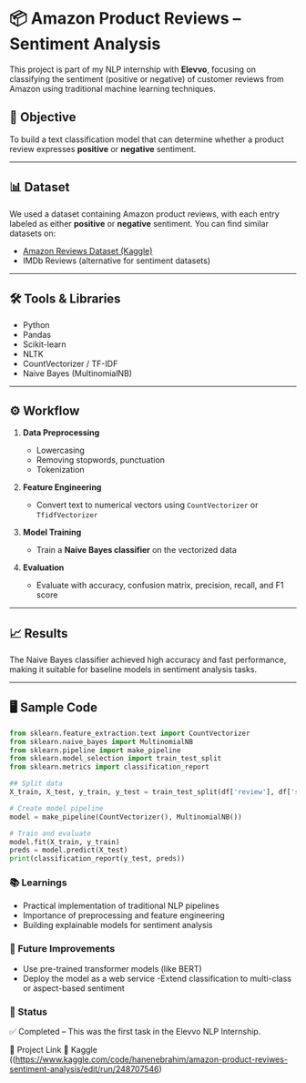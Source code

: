 # 📦 Amazon Product Reviews – Sentiment Analysis

This project is part of my NLP internship with **Elevvo**, focusing on classifying the sentiment (positive or negative) of customer reviews from Amazon using traditional machine learning techniques.

## 🧠 Objective

To build a text classification model that can determine whether a product review expresses **positive** or **negative** sentiment.

---

## 📊 Dataset

We used a dataset containing Amazon product reviews, with each entry labeled as either **positive** or **negative** sentiment. You can find similar datasets on:

- [Amazon Reviews Dataset (Kaggle)](https://www.kaggle.com/snap/amazon-fine-food-reviews)
- IMDb Reviews (alternative for sentiment datasets)

---

## 🛠️ Tools & Libraries

- Python
- Pandas
- Scikit-learn
- NLTK
- CountVectorizer / TF-IDF
- Naive Bayes (MultinomialNB)

---

## ⚙️ Workflow

1. **Data Preprocessing**
   - Lowercasing
   - Removing stopwords, punctuation
   - Tokenization

2. **Feature Engineering**
   - Convert text to numerical vectors using `CountVectorizer` or `TfidfVectorizer`

3. **Model Training**
   - Train a **Naive Bayes classifier** on the vectorized data

4. **Evaluation**
   - Evaluate with accuracy, confusion matrix, precision, recall, and F1 score

---

## 📈 Results

The Naive Bayes classifier achieved high accuracy and fast performance, making it suitable for baseline models in sentiment analysis tasks.

---

## 🖥️ Sample Code
  
```python
from sklearn.feature_extraction.text import CountVectorizer
from sklearn.naive_bayes import MultinomialNB
from sklearn.pipeline import make_pipeline
from sklearn.model_selection import train_test_split
from sklearn.metrics import classification_report

## Split data
X_train, X_test, y_train, y_test = train_test_split(df['review'], df['sentiment'], test_size=0.2)

# Create model pipeline
model = make_pipeline(CountVectorizer(), MultinomialNB())

# Train and evaluate
model.fit(X_train, y_train)
preds = model.predict(X_test)
print(classification_report(y_test, preds))


```

### 📚 Learnings

- Practical implementation of traditional NLP pipelines  
- Importance of preprocessing and feature engineering  
- Building explainable models for sentiment analysis  


### 🚀 Future Improvements

- Use pre-trained transformer models (like BERT)
- Deploy the model as a web service
-Extend classification to multi-class or aspect-based sentiment

### 📌 Status

 ✅ Completed – This was the first task in the Elevvo NLP Internship.

🔗 Project Link
🔗 Kaggle ((https://www.kaggle.com/code/hanenebrahim/amazon-product-reviwes-sentiment-analysis/edit/run/248707546)





